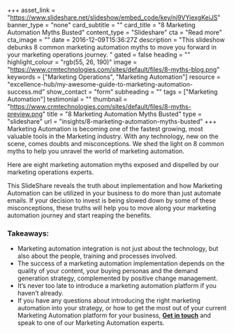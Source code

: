 +++
asset_link = "https://www.slideshare.net/slideshow/embed_code/key/nj9VYiexgKeiJS"
banner_type = "none"
card_subtitle = ""
card_title = "8 Marketing Automation Myths Busted"
content_type = "Slideshare"
cta = "Read more"
cta_image = ""
date = 2016-12-09T15:36:27Z
description = "This slideshow debunks 8 common marketing automation myths to move you forward in your marketing operations journey. "
gated = false
heading = ""
highlight_colour = "rgb(55, 26, 190)"
image = "https://www.crmtechnologies.com/sites/default/files/8-myths-blog.png"
keywords = ["Marketing Operations", "Marketing Automation"]
resource = "excellence-hub/my-awesome-guide-to-marketing-automation-success.md"
show_contact = "form"
subheading = ""
tags = ["Marketing Automation"]
testimonial = ""
thumbnail = "https://www.crmtechnologies.com/sites/default/files/8-myths-preview.png"
title = "8 Marketing Automation Myths Busted"
type = "slideshare"
url = "insights/8-marketing-automation-myths-busted"
+++
Marketing Automation is becoming one of the fastest growing, most valuable tools in the Marketing industry. With any technology, new on the scene, comes doubts and misconceptions. We shed the light on 8 common myths to help you unravel the world of marketing automation.

Here are eight marketing automation myths exposed and dispelled by our marketing operations experts.

This SlideShare reveals the truth about implementation and how Marketing Automation can be utilized in your business to do more than just automate emails. If your decision to invest is being slowed down by some of these misconceptions, these truths will help you to move along your marketing automation journey and start reaping the benefits.

### Takeaways:

* Marketing automation integration is not just about the technology, but also about the people, training and processes involved.
* The success of a marketing automation implementation depends on the quality of your content, your buying personas and the demand generation strategy, complemented by positive change management.
* It’s never too late to introduce a marketing automation platform if you haven’t already.
* If you have any questions about introducing the right marketing automation into your strategy, or how to get the most out of your current Marketing Automation platform for your business, [**Get in touch**](https://www.crmtechnologies.com/contact) and speak to one of our Marketing Automation experts.